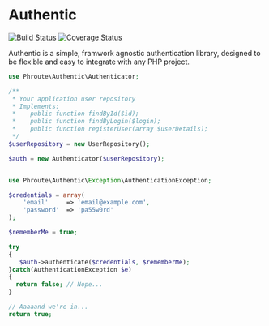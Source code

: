 Authentic
=========

[![Build Status](https://travis-ci.org/mrjgreen/authentic.svg?branch=master)](https://travis-ci.org/mrjgreen/authentic)
[![Coverage Status](https://img.shields.io/coveralls/mrjgreen/authentic.svg)](https://coveralls.io/r/mrjgreen/authentic)


Authentic is a simple, framwork agnostic authentication library, designed to be flexible and easy to integrate with any PHP project.

~~~PHP
use Phroute\Authentic\Authenticator;

/**
 * Your application user repository
 * Implements:
 *    public function findById($id);
 *    public function findByLogin($login);
 *    public function registerUser(array $userDetails);
 */
$userRepository = new UserRepository();

$auth = new Authenticator($userRepository);
~~~

~~~PHP

use Phroute\Authentic\Exception\AuthenticationException;

$credentials = array(
    'email'     => 'email@example.com',
    'password'  => 'pa55w0rd'
);

$rememberMe = true;

try
{
   $auth->authenticate($credentials, $rememberMe);
}catch(AuthenticationException $e)
{
  return false; // Nope...
}

// Aaaaand we're in...
return true;
~~~
